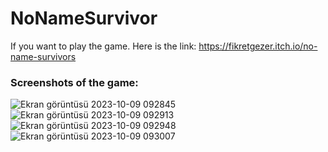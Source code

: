 # NoNameSurvivor
If you want to play the game. Here is the link: https://fikretgezer.itch.io/no-name-survivors
### Screenshots of the game:

![Ekran görüntüsü 2023-10-09 092845](https://github.com/FikretGezer/NoNameSurvivor/assets/64322071/64c53fc5-658e-4e04-86ff-69b687758d30)
![Ekran görüntüsü 2023-10-09 092913](https://github.com/FikretGezer/NoNameSurvivor/assets/64322071/267c9de7-248e-45d5-8a89-d99964ce0a76)
![Ekran görüntüsü 2023-10-09 092948](https://github.com/FikretGezer/NoNameSurvivor/assets/64322071/c448d012-422f-4867-a0b3-ca09632a84aa)
![Ekran görüntüsü 2023-10-09 093007](https://github.com/FikretGezer/NoNameSurvivor/assets/64322071/123d6950-2f22-4e27-aca9-8eaa0bd61c07)
